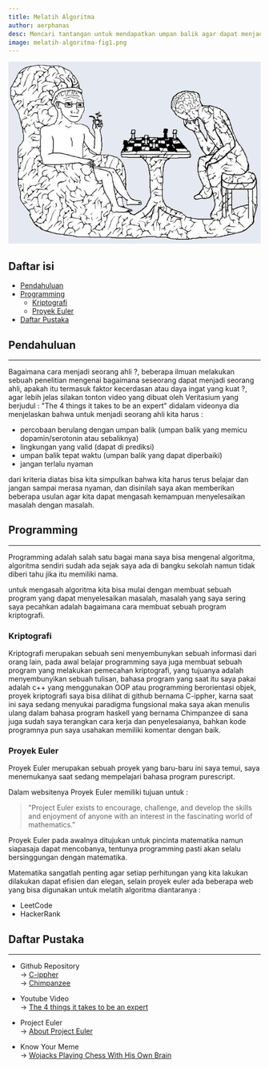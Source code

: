 ```yaml
---
title: Melatih Algoritma
author: aerphanas
desc: Mencari tantangan untuk mendapatkan umpan balik agar dapat menjadi seorang ahli dalam pemrograman.
image: melatih-algoritma-fig1.png
---
```


![Wojacks Bermain Catur Dengan Otaknya](/images/melatih-algoritma-fig1.png "Wojacks Bermain Catur Dengan Otaknya")

## Daftar isi

- [Pendahuluan](#pendahuluan)
- [Programming](#programming)
  - [Kriptografi](#kriptografi)
  - [Proyek Euler](#proyek-euler)
- [Daftar Pustaka](#daftar-pustaka)

## Pendahuluan

---

Bagaimana cara menjadi seorang ahli ?, beberapa ilmuan melakukan sebuah penelitian mengenai bagaimana seseorang dapat menjadi seorang ahli, apakah itu termasuk faktor kecerdasan atau daya ingat yang kuat ?, agar lebih jelas silakan tonton video yang dibuat oleh Veritasium yang berjudul : "The 4 things it takes to be an expert" didalam videonya dia menjelaskan bahwa untuk menjadi seorang ahli kita harus :

- percobaan berulang dengan umpan balik (umpan balik yang memicu dopamin/serotonin atau sebaliknya)
- lingkungan yang valid (dapat di prediksi)
- umpan balik tepat waktu (umpan balik yang dapat diperbaiki)
- jangan terlalu nyaman

dari kriteria diatas bisa kita simpulkan bahwa kita harus terus belajar dan jangan sampai merasa nyaman, dan disinilah saya akan memberikan beberapa usulan agar kita dapat mengasah kemampuan menyelesaikan masalah dengan masalah.

## Programming

---

Programming adalah salah satu bagai mana saya bisa mengenal algoritma, algoritma sendiri sudah ada sejak saya ada di bangku sekolah namun tidak diberi tahu jika itu memiliki nama.

untuk mengasah algoritma kita bisa mulai dengan membuat sebuah program yang dapat menyelesaikan masalah, masalah yang saya sering saya pecahkan adalah bagaimana cara membuat sebuah program kriptografi.

### Kriptografi

Kriptografi merupakan sebuah seni menyembunykan sebuah informasi dari orang lain, pada awal belajar programming saya juga membuat sebuah program yang melakukan pemecahan kriptografi, yang tujuanya adalah menyembunyikan sebuah tulisan, bahasa program yang saat itu saya pakai adalah c++ yang menggunakan OOP atau programming berorientasi objek, proyek kriptografi saya bisa dilihat di github bernama C-ippher, karna saat ini saya sedang menyukai paradigma fungsional maka saya akan menulis ulang dalam bahasa program haskell yang bernama Chimpanzee di sana juga sudah saya terangkan cara kerja dan penyelesaianya, bahkan kode programnya pun saya usahakan memiliki komentar dengan baik.

### Proyek Euler

Proyek Euler merupakan sebuah proyek yang baru-baru ini saya temui, saya menemukanya saat sedang mempelajari bahasa program purescript.

Dalam websitenya Proyek Euler memiliki tujuan untuk :

> "Project Euler exists to encourage, challenge, and develop the skills and enjoyment of anyone with an interest in the fascinating world of mathematics."

Proyek Euler pada awalnya ditujukan untuk pincinta matematika namun siapasaja dapat mencobanya, tentunya programming pasti akan selalu bersinggungan dengan matematika.

Matematika sangatlah penting agar setiap perhitungan yang kita lakukan dilakukan dapat efisien dan elegan, selain proyek euler ada beberapa web yang bisa digunakan untuk melatih algoritma diantaranya :

- LeetCode
- HackerRank

## Daftar Pustaka

---

- Github Repository  
→ [C-ippher](https://github.com/aerphanas/C-ippher)  
→ [Chimpanzee](https://github.com/aerphanas/Chimpanzee)  

- Youtube Video  
→ [The 4 things it takes to be an expert](https://youtu.be/5eW6Eagr9XA)  

- Project Euler  
→ [About Project Euler](https://projecteuler.net/)  

- Know Your Meme  
→ [Wojacks Playing Chess With His Own Brain](https://knowyourmeme.com/photos/1218305-tfw-too-intelligent-2smart)  
